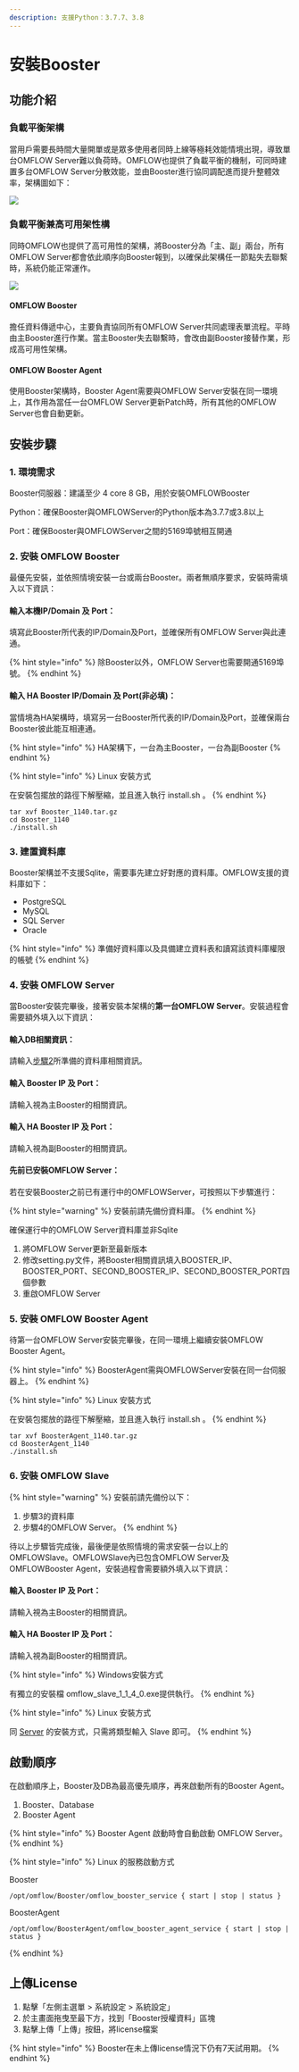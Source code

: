 ```yaml
---
description: 支援Python：3.7.7、3.8
---
```


# 安裝Booster

## 功能介紹

### 負載平衡架構

當用戶需要長時間大量開單或是眾多使用者同時上線等極耗效能情境出現，導致單台OMFLOW Server難以負荷時。OMFLOW也提供了負載平衡的機制，可同時建置多台OMFLOW Server分散效能，並由Booster進行協同調配進而提升整體效率，架構圖如下：

![](<../.gitbook/assets/OMFLOW架構 (1).png>)

### 負載平衡兼高可用架性構

同時OMFLOW也提供了高可用性的架構，將Booster分為「主、副」兩台，所有OMFLOW Server都會依此順序向Booster報到，以確保此架構任一節點失去聯繫時，系統仍能正常運作。

![](<../.gitbook/assets/HA架構 (1).png>)

#### OMFLOW Booster

擔任資料傳遞中心，主要負責協同所有OMFLOW Server共同處理表單流程。平時由主Booster進行作業。當主Booster失去聯繫時，會改由副Booster接替作業，形成高可用性架構。

#### OMFLOW Booster Agent

使用Booster架構時，Booster Agent需要與OMFLOW Server安裝在同一環境上，其作用為當任一台OMFLOW Server更新Patch時，所有其他的OMFLOW Server也會自動更新。

## 安裝步驟

### 1. 環境需求

Booster伺服器：建議至少 4 core 8 GB，用於安裝OMFLOWBooster

Python：確保Booster與OMFLOWServer的Python版本為3.7.7或3.8以上

Port：確保Booster與OMFLOWServer之間的5169埠號相互開通

### 2. 安裝 OMFLOW Booster

最優先安裝，並依照情境安裝一台或兩台Booster。兩者無順序要求，安裝時需填入以下資訊：

#### 輸入本機IP/Domain 及 Port：

填寫此Booster所代表的IP/Domain及Port，並確保所有OMFLOW Server與此連通。

{% hint style="info" %}
除Booster以外，OMFLOW Server也需要開通5169埠號。
{% endhint %}

#### 輸入 HA Booster IP/Domain 及 Port(非必填)：

當情境為HA架構時，填寫另一台Booster所代表的IP/Domain及Port，並確保兩台Booster彼此能互相連通。

{% hint style="info" %}
HA架構下，一台為主Booster，一台為副Booster
{% endhint %}

{% hint style="info" %}
Linux 安裝方式

在安裝包擺放的路徑下解壓縮，並且進入執行 install.sh 。
{% endhint %}

```
tar xvf Booster_1140.tar.gz
cd Booster_1140
./install.sh
```

### 3. 建置資料庫

Booster架構並不支援Sqlite，需要事先建立好對應的資料庫。OMFLOW支援的資料庫如下：

* PostgreSQL
* MySQL
* SQL Server
* Oracle

{% hint style="info" %}
準備好資料庫以及具備建立資料表和讀寫該資料庫權限的帳號
{% endhint %}



### 4. 安裝 OMFLOW Server

當Booster安裝完畢後，接著安裝本架構的**第一台OMFLOW Server**。安裝過程會需要額外填入以下資訊：

#### 輸入DB相關資訊：

請輸入[步驟2](an-zhuang-booster.md#2.-jian-zhi-zi-liao-ku)所準備的資料庫相關資訊。

#### 輸入 Booster IP 及 Port：

請輸入視為主Booster的相關資訊。

#### 輸入 HA Booster IP 及 Port：

請輸入視為副Booster的相關資訊。

#### 先前已安裝OMFLOW Server：

若在安裝Booster之前已有運行中的OMFLOWServer，可按照以下步驟進行：

{% hint style="warning" %}
安裝前請先備份資料庫。
{% endhint %}

確保運行中的OMFLOW Server資料庫並非Sqlite

1. 將OMFLOW Server更新至最新版本
2. 修改setting.py文件，將Booster相關資訊填入BOOSTER\_IP、BOOSTER\_PORT、SECOND\_BOOSTER\_IP、SECOND\_BOOSTER\_PORT四個參數
3. 重啟OMFLOW Server

### 5. 安裝 OMFLOW Booster Agent

待第一台OMFLOW Server安裝完畢後，在同一環境上繼續安裝OMFLOW Booster Agent。

{% hint style="info" %}
BoosterAgent需與OMFLOWServer安裝在同一台伺服器上。
{% endhint %}

{% hint style="info" %}
Linux 安裝方式

在安裝包擺放的路徑下解壓縮，並且進入執行 install.sh 。
{% endhint %}

```
tar xvf BoosterAgent_1140.tar.gz
cd BoosterAgent_1140
./install.sh
```

### 6. 安裝 OMFLOW Slave

{% hint style="warning" %}
安裝前請先備份以下：

1. 步驟3的資料庫
2. 步驟4的OMFLOW Server。
{% endhint %}

待以上步驟皆完成後，最後便是依照情境的需求安裝一台以上的OMFLOWSlave。OMFLOWSlave內已包含OMFLOW Server及OMFLOWBooster Agent，安裝過程會需要額外填入以下資訊：

#### 輸入 Booster IP 及 Port：

請輸入視為主Booster的相關資訊。

#### 輸入 HA Booster IP 及 Port：

請輸入視為副Booster的相關資訊。

{% hint style="info" %}
Windows安裝方式

有獨立的安裝檔 omflow\_slave\_1\_1\_4\_0.exe提供執行。
{% endhint %}

{% hint style="info" %}
Linux 安裝方式

同 [Server](2.md#kai-shi-an-zhuang-omflow-server) 的安裝方式，只需將類型輸入 Slave 即可。
{% endhint %}

## 啟動順序

在啟動順序上，Booster及DB為最高優先順序，再來啟動所有的Booster Agent。

1. Booster、Database
2. Booster Agent

{% hint style="info" %}
Booster Agent 啟動時會自動啟動 OMFLOW Server。
{% endhint %}

{% hint style="info" %}
Linux 的服務啟動方式

Booster

```
/opt/omflow/Booster/omflow_booster_service { start | stop | status }
```

BoosterAgent

```
/opt/omflow/BoosterAgent/omflow_booster_agent_service { start | stop | status }
```
{% endhint %}

## 上傳License

1. 點擊「左側主選單 > 系統設定 > 系統設定」
2. 於主畫面拖曳至最下方，找到「Booster授權資料」區塊
3. 點擊上傳「上傳」按鈕，將license檔案

{% hint style="info" %}
Booster在未上傳license情況下仍有7天試用期。
{% endhint %}
